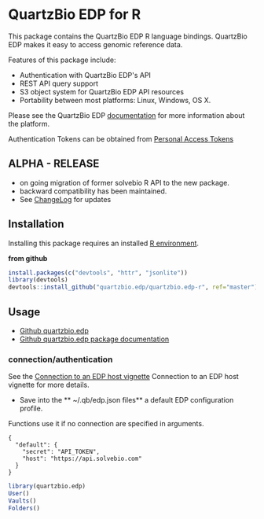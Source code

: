 QuartzBio EDP for R
=========================

This package contains the QuartzBio EDP R language bindings. QuartzBio EDP makes it easy
to access genomic reference data.


Features of this package include:

* Authentication with QuartzBio EDP's API
* REST API query support
* S3 object system for QuartzBio EDP API resources
* Portability between most platforms: Linux, Windows, OS X.

Please see the QuartzBio EDP [documentation](https://docs.solvebio.com) for more
information about the platform. 

Authentication Tokens can be obtained from [Personal Access Tokens](https://docs.solvebio.com/#authentication)

## ALPHA - RELEASE

* on going migration of former solvebio R API to the new package.  
* backward compatibility has been maintained.  
* See [ChangeLog](../docs/news/index.html) for updates

## Installation

Installing this package requires an installed [R environment](https://www.r-project.org).  



**from github**



```R
install.packages(c("devtools", "httr", "jsonlite"))
library(devtools)
devtools::install_github("quartzbio.edp/quartzbio.edp-r", ref="master")
```



## Usage

* [Github quartzbio.edp](https://github.com/quartzbio/quartzbio.edp)
* [Github quartzbio.edp package documentation](https://quartzbio.github.io/quartzbio.edp)


### connection/authentication

See the [Connection to an EDP host vignette](../doc/connection.html)  Connection to an EDP host vignette for more details.

* Save into the ** ~/.qb/edp.json files** a default EDP configuration profile.  

Functions use it if no connection are specified in arguments.


```
{
  "default": {
    "secret": "API_TOKEN",
    "host": "https://api.solvebio.com"
  }
}
```

```R
library(quartzbio.edp)
User()
Vaults()
Folders()
```


